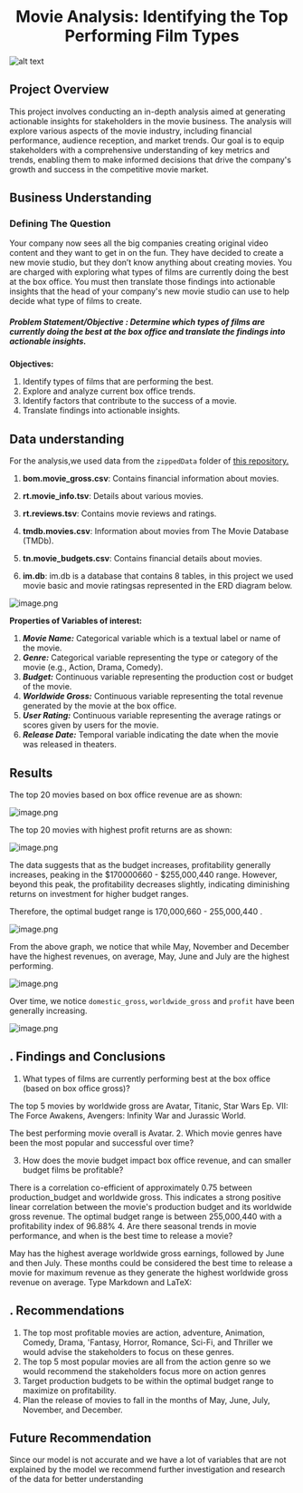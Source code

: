 # <h1 style="text-align: center;">Movie Analysis: Identifying the Top Performing Film Types </h1>
![alt text](avatar.jpeg)



## Project Overview
This project involves conducting an in-depth analysis aimed at generating actionable insights for stakeholders in the movie business. The analysis will explore various aspects of the movie industry, including financial performance, audience reception, and market trends. Our goal is to equip stakeholders with a comprehensive understanding of key metrics and trends, enabling them to make informed decisions that drive the company's growth and success in the competitive movie market.

## Business Understanding

### Defining The Question
Your company now sees all the big companies creating original video content and they want to get in on the fun. They have decided to create a new movie studio, but they don’t know anything about creating movies. You are charged with exploring what types of films are currently doing the best at the box office. You must then translate those findings into actionable insights that the head of your company's new movie studio can use to help decide what type of films to create.

##### **Problem Statement/Objective :** *Determine which types of films are currently doing the best at the box office and translate the findings into actionable insights.*

**Objectives:**
1. Identify types of films that are performing the best.
2. Explore and analyze current box office trends.
3. Identify factors that  contribute to the success of a movie.
4. Translate findings into actionable insights.

## Data understanding
For the analysis,we used data from the `zippedData` folder of [this repository.](https://github.com/learn-co-curriculum/dsc-phase-2-project-v3)

1. **bom.movie_gross.csv**: Contains financial information about movies.

2. **rt.movie_info.tsv**: Details about various movies.

3. **rt.reviews.tsv**: Contains movie reviews and ratings.

4. **tmdb.movies.csv**: Information about movies from The Movie Database (TMDb).

5. **tn.movie_budgets.csv**: Contains financial details about movies.

6.  **im.db**: im.db is a database that contains  8 tables, in this project we used movie basic and movie ratingsas represented in the ERD diagram below.

![image.png](movie_data_erd.jpeg) 


**Properties of Variables of interest:**

1. ***Movie Name:*** Categorical variable which is a textual label or name of the movie.
2. ***Genre:*** Categorical variable representing the type or category of the movie (e.g., Action, Drama, Comedy).
3. ***Budget:*** Continuous variable representing the production cost or budget of the movie.
4. ***Worldwide Gross:*** Continuous variable representing the total revenue generated by the movie at the box office.
5. ***User Rating:*** Continuous variable representing the average ratings or scores given by users for the movie.
6. ***Release Date:*** Temporal variable indicating the date when the movie was released in theaters.

## Results
The top 20 movies based on box office revenue are as shown: 

![image.png](Top_20_movies_by_gross.png)

The top 20 movies with highest profit returns are as shown:

![image.png](Top_20_movies_by_profit.png)

The data suggests that as the budget increases, profitability generally increases, peaking in the $170000660 -
$255,000,440 range. However, beyond this peak, the profitability decreases slightly, indicating diminishing returns on investment for higher budget ranges.

Therefore, the optimal budget range is 170,000,660 - 255,000,440 .


![image.png](profitability_ranges.png)


From the above graph, we notice that while May, November and December have the highest revenues, on average, May, June and July are the highest performing.

![image.png](revenue_by_relese_month.png)


Over time, we notice `domestic_gross`, `worldwide_gross` and `profit` have been generally increasing. 

![image.png](profits_trends.png)

## . Findings and Conclusions
1. What types of films are currently performing best at the box office (based on box office gross)?

The top 5 movies by worldwide gross are Avatar, Titanic, Star Wars Ep. VII: The Force Awakens, Avengers: Infinity War and Jurassic World.

The best performing movie overall is Avatar. 
2. Which movie genres have been the most popular and successful over time?

3. How does the movie budget impact box office revenue, and can smaller budget films be profitable?

There is a correlation co-efficient of approximately 0.75 between production_budget and worldwide gross.
This indicates a strong positive linear correlation between the movie's production budget and its worldwide gross revenue.
The optimal budget range is between 
255,000,440 with a profitability index of 96.88%
4. Are there seasonal trends in movie performance, and when is the best time to release a movie?

May has the highest average worldwide gross earnings, followed by June and then July.
These months could be considered the best time to release a movie for maximum revenue as they generate the highest worldwide gross revenue on average.
Type Markdown and LaTeX: 

## . Recommendations
1. The top most profitable movies are action, adventure, Animation, Comedy, Drama, 'Fantasy, Horror, Romance, Sci-Fi, and Thriller we would advise the stakeholders to focus on these genres.
2. The top 5 most popular movies are all from the action genre so we would recommend the stakeholders focus more on action genres
3. Target production budgets to be within the optimal budget range to maximize on profitability.
4. Plan the release of movies to fall in the months of May, June, July, November, and December.

## Future Recommendation
Since our model is not accurate and we have a lot of variables that are not explained by the model we recommend further investigation and research of the data for better understanding















 
